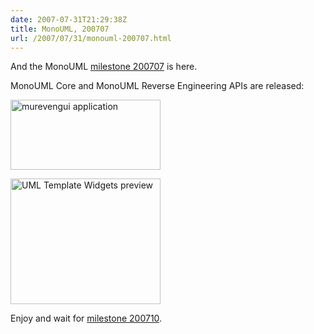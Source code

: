 ```yaml
---
date: 2007-07-31T21:29:38Z
title: MonoUML, 200707
url: /2007/07/31/monouml-200707.html
---
```


<p>And the MonoUML <a href="http://www.monouml.org/doku.php/milestone-20070731">milestone 200707</a> is here.</p>
<p>MonoUML Core and MonoUML Reverse Engineering APIs are released:</p>
<p><a href="http://www.flickr.com/photos/mariocarrion/969743248/" title="Photo Sharing"><img src="http://farm2.static.flickr.com/1144/969743248_e14a0e5352_m.jpg" width="240" height="112" alt="murevengui application" /></a></p>
<p><a href="http://www.flickr.com/photos/mariocarrion/969743224/" title="Photo Sharing"><img src="http://farm2.static.flickr.com/1414/969743224_8562063423_m.jpg" width="240" height="201" alt="UML Template Widgets preview" /></a></p>
<p>Enjoy and wait for <a href="https://launchpad.net/monouml/+milestone/monouml-200710">milestone 200710</a>.</p>
